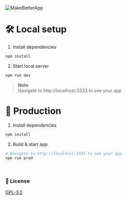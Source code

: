 ![MakeBetterApp](https://umaestro.fr/img/makebetter.png)

# 🛠️ Local setup

1. Install dependencies

```bash
npm install
```

2. Start local server

```bash
npm run dev
```

> **Note**
> <br>Navigate to http://localhost:3333 to see your app

# 📢 Production

1. Install dependencies

```bash
npm install
```

2. Build & start app

```bash
# Navigate to http://localhost:3333 to see your app
npm run prod
```

<br>

### 📃 License
[GPL-3.0](https://www.gnu.org/licenses/gpl-3.0.en.html)
